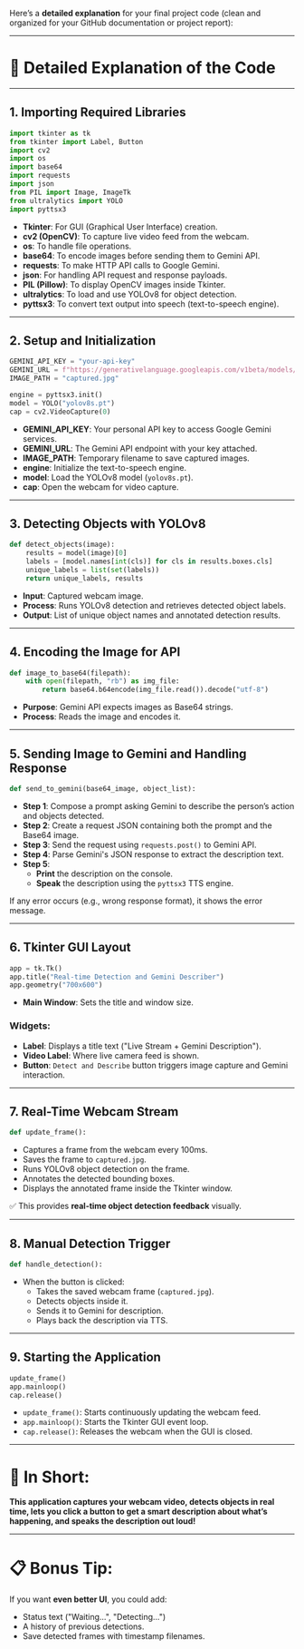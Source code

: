 Here’s a **detailed explanation** for your final project code (clean and organized for your GitHub documentation or project report):

---

# 📜 Detailed Explanation of the Code

---

## 1. **Importing Required Libraries**

```python
import tkinter as tk
from tkinter import Label, Button
import cv2
import os
import base64
import requests
import json
from PIL import Image, ImageTk
from ultralytics import YOLO
import pyttsx3
```
- **Tkinter**: For GUI (Graphical User Interface) creation.
- **cv2 (OpenCV)**: To capture live video feed from the webcam.
- **os**: To handle file operations.
- **base64**: To encode images before sending them to Gemini API.
- **requests**: To make HTTP API calls to Google Gemini.
- **json**: For handling API request and response payloads.
- **PIL (Pillow)**: To display OpenCV images inside Tkinter.
- **ultralytics**: To load and use YOLOv8 for object detection.
- **pyttsx3**: To convert text output into speech (text-to-speech engine).

---

## 2. **Setup and Initialization**

```python
GEMINI_API_KEY = "your-api-key"
GEMINI_URL = f"https://generativelanguage.googleapis.com/v1beta/models/gemini-2.0-flash:generateContent?key={GEMINI_API_KEY}"
IMAGE_PATH = "captured.jpg"

engine = pyttsx3.init()
model = YOLO("yolov8s.pt")
cap = cv2.VideoCapture(0)
```
- **GEMINI_API_KEY**: Your personal API key to access Google Gemini services.
- **GEMINI_URL**: The Gemini API endpoint with your key attached.
- **IMAGE_PATH**: Temporary filename to save captured images.
- **engine**: Initialize the text-to-speech engine.
- **model**: Load the YOLOv8 model (`yolov8s.pt`).
- **cap**: Open the webcam for video capture.

---

## 3. **Detecting Objects with YOLOv8**

```python
def detect_objects(image):
    results = model(image)[0]
    labels = [model.names[int(cls)] for cls in results.boxes.cls]
    unique_labels = list(set(labels))
    return unique_labels, results
```
- **Input**: Captured webcam image.
- **Process**: Runs YOLOv8 detection and retrieves detected object labels.
- **Output**: List of unique object names and annotated detection results.

---

## 4. **Encoding the Image for API**

```python
def image_to_base64(filepath):
    with open(filepath, "rb") as img_file:
        return base64.b64encode(img_file.read()).decode("utf-8")
```
- **Purpose**: Gemini API expects images as Base64 strings.
- **Process**: Reads the image and encodes it.

---

## 5. **Sending Image to Gemini and Handling Response**

```python
def send_to_gemini(base64_image, object_list):
```
- **Step 1**: Compose a prompt asking Gemini to describe the person’s action and objects detected.
- **Step 2**: Create a request JSON containing both the prompt and the Base64 image.
- **Step 3**: Send the request using `requests.post()` to Gemini API.
- **Step 4**: Parse Gemini's JSON response to extract the description text.
- **Step 5**: 
  - **Print** the description on the console.
  - **Speak** the description using the `pyttsx3` TTS engine.

If any error occurs (e.g., wrong response format), it shows the error message.

---

## 6. **Tkinter GUI Layout**

```python
app = tk.Tk()
app.title("Real-time Detection and Gemini Describer")
app.geometry("700x600")
```
- **Main Window**: Sets the title and window size.

### Widgets:
- **Label**: Displays a title text ("Live Stream + Gemini Description").
- **Video Label**: Where live camera feed is shown.
- **Button**: `Detect and Describe` button triggers image capture and Gemini interaction.

---

## 7. **Real-Time Webcam Stream**

```python
def update_frame():
```
- Captures a frame from the webcam every 100ms.
- Saves the frame to `captured.jpg`.
- Runs YOLOv8 object detection on the frame.
- Annotates the detected bounding boxes.
- Displays the annotated frame inside the Tkinter window.

✅ This provides **real-time object detection feedback** visually.

---

## 8. **Manual Detection Trigger**

```python
def handle_detection():
```
- When the button is clicked:
  - Takes the saved webcam frame (`captured.jpg`).
  - Detects objects inside it.
  - Sends it to Gemini for description.
  - Plays back the description via TTS.

---

## 9. **Starting the Application**

```python
update_frame()
app.mainloop()
cap.release()
```
- `update_frame()`: Starts continuously updating the webcam feed.
- `app.mainloop()`: Starts the Tkinter GUI event loop.
- `cap.release()`: Releases the webcam when the GUI is closed.

---

# 🎯 In Short:  
**This application captures your webcam video, detects objects in real time, lets you click a button to get a smart description about what’s happening, and speaks the description out loud!**

---

# 📋 Bonus Tip:
If you want **even better UI**, you could add:
- Status text ("Waiting...", "Detecting...")
- A history of previous detections.
- Save detected frames with timestamp filenames.


